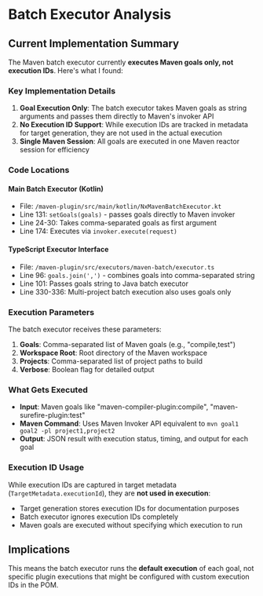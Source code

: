 # Batch Executor Analysis

## Current Implementation Summary

The Maven batch executor currently **executes Maven goals only, not execution IDs**. Here's what I found:

### Key Implementation Details

1. **Goal Execution Only**: The batch executor takes Maven goals as string arguments and passes them directly to Maven's invoker API
2. **No Execution ID Support**: While execution IDs are tracked in metadata for target generation, they are not used in the actual execution
3. **Single Maven Session**: All goals are executed in one Maven reactor session for efficiency

### Code Locations

#### Main Batch Executor (Kotlin)
- File: `/maven-plugin/src/main/kotlin/NxMavenBatchExecutor.kt`
- Line 131: `setGoals(goals)` - passes goals directly to Maven invoker
- Line 24-30: Takes comma-separated goals as first argument
- Line 174: Executes via `invoker.execute(request)`

#### TypeScript Executor Interface
- File: `/maven-plugin/src/executors/maven-batch/executor.ts`
- Line 96: `goals.join(',')` - combines goals into comma-separated string
- Line 101: Passes goals string to Java batch executor
- Line 330-336: Multi-project batch execution also uses goals only

### Execution Parameters

The batch executor receives these parameters:
1. **Goals**: Comma-separated list of Maven goals (e.g., "compile,test")
2. **Workspace Root**: Root directory of the Maven workspace
3. **Projects**: Comma-separated list of project paths to build
4. **Verbose**: Boolean flag for detailed output

### What Gets Executed

- **Input**: Maven goals like "maven-compiler-plugin:compile", "maven-surefire-plugin:test"
- **Maven Command**: Uses Maven Invoker API equivalent to `mvn goal1 goal2 -pl project1,project2`
- **Output**: JSON result with execution status, timing, and output for each goal

### Execution ID Usage

While execution IDs are captured in target metadata (`TargetMetadata.executionId`), they are **not used in execution**:
- Target generation stores execution IDs for documentation purposes
- Batch executor ignores execution IDs completely
- Maven goals are executed without specifying which execution to run

## Implications

This means the batch executor runs the **default execution** of each goal, not specific plugin executions that might be configured with custom execution IDs in the POM.